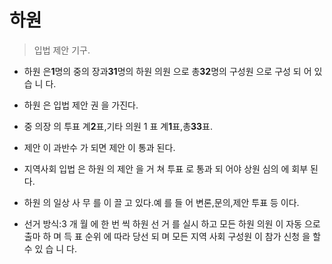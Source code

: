 # 하원

> 입법 제안 기구.

* 하원 은**1**명의 중의 장과**31**명의 하원 의원 으로 총**32**명의 구성원 으로 구성 되 어 있 습 니 다.

* 하원 은 입법 제안 권 을 가진다.

* 중 의장 의 투표 계**2**표,기타 의원 1 표 계**1**표,총**33**표.

* 제안 이 과반수 가 되면 제안 이 통과 된다.

* 지역사회 입법 은 하원 의 제안 을 거 쳐 투표 로 통과 되 어야 상원 심의 에 회부 된다.

* 하원 의 일상 사 무 를 이 끌 고 있다.예 를 들 어 변론,문의,제안 투표 등 이다.

* 선거 방식:3 개 월 에 한 번 씩 하원 선 거 를 실시 하고 모든 하원 의원 이 자동 으로 출마 하 며 득 표 순위 에 따라 당선 되 며 모든 지역 사회 구성원 이 참가 신청 을 할 수 있 습 니 다.